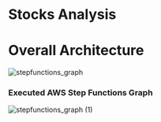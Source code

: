 # Stocks Analysis

# Overall Architecture
![stepfunctions_graph](https://github.com/PraghadeeshLife/stocks-analysis/assets/102030901/e1863280-0e23-40f1-8355-31641076baf8)

### Executed AWS Step Functions Graph
![stepfunctions_graph (1)](https://github.com/PraghadeeshLife/stocks-analysis/assets/102030901/5c7cdfda-fc4f-47cb-91d6-dae5b2f85c1c)

